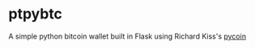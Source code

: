 # ptpybtc
A simple python bitcoin wallet built in Flask using Richard Kiss's [pycoin](https://github.com/richardkiss/pycoin)
